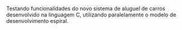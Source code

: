 Testando funcionalidades do novo sistema de aluguel de carros desenvolvido na linguagem C, utilizando paralelamente o modelo de desenvolvimento espiral.
